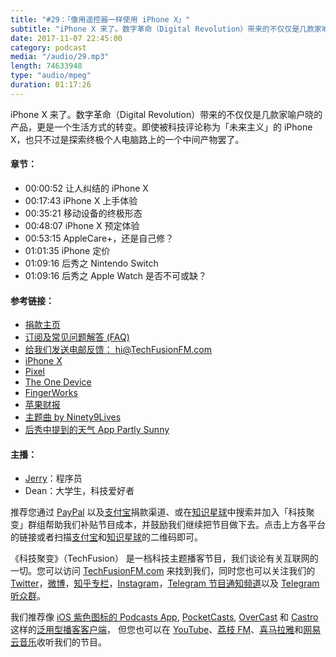 ```yaml
---
title: "#29：｢像用遥控器一样使用 iPhone X」"
subtitle: "iPhone X 来了。数字革命（Digital Revolution）带来的不仅仅是几款家喻户晓的产品，更是一个生活方式的转变。如今被科技评论称为「未来主义」的 iPhone X，也只不过是探索终极个人电脑路上的一个中间产物罢了。"
date: 2017-11-07 22:45:00
category: podcast
media: "/audio/29.mp3"
length: 74633948 
type: "audio/mpeg"
duration: 01:17:26
---
```


iPhone X 来了。数字革命（Digital Revolution）带来的不仅仅是几款家喻户晓的产品，更是一个生活方式的转变。即使被科技评论称为「未来主义」的 iPhone X，也只不过是探索终极个人电脑路上的一个中间产物罢了。

#### 章节：

- 00:00:52 让人纠结的 iPhone X
- 00:17:43 iPhone X 上手体验
- 00:35:21 移动设备的终极形态
- 00:48:07 iPhone X 预定体验
- 00:53:15 AppleCare+，还是自己修？
- 01:01:35 iPhone 定价
- 01:09:16 后秀之 Nintendo Switch
- 01:09:16 后秀之 Apple Watch 是否不可或缺？

#### 参考链接：

- [捐款主页](https://techfusionfm.com/donate)
- [订阅及常见问题解答 (FAQ)](https://techfusionfm.com/faq)
- [给我们发送电邮反馈： hi@TechFusionFM.com](mailto:hi@techfusionfm.com)
- [iPhone X](https://www.apple.com/iphone-x/)
- [Pixel](https://store.google.com/product/pixel_phone)
- [The One Device](https://www.amazon.com/One-Device-Secret-History-iPhone/dp/031654616X)
- [FingerWorks](https://en.wikipedia.org/wiki/FingerWorks)
- [苹果财报](https://www.apple.com/newsroom/2017/11/apple-reports-fourth-quarter-results/)
- [主题曲 by Ninety9Lives](http://99l.tv/BleedingThroughYU)
- [后秀中提到的天气 App Partly Sunny](https://itunes.apple.com/ca/app/partly-sunny/id1104486867?mt=8)

#### 主播：
- [Jerry](https://twitter.com/jerryfzhang)：程序员
- Dean：大学生，科技爱好者

推荐您通过 [PayPal](https://paypal.me/techfusionfm/5) 以及[支付宝](HTTPS://QR.ALIPAY.COM/FKX09288AJOENI0MVZXM12)捐款渠道、或在[知识星球](https://www.xiaomiquan.com)中搜索并加入「科技聚变」群组帮助我们补贴节目成本，并鼓励我们继续把节目做下去。点击上方各平台的链接或者扫描[支付宝](https://techfusionfm.com/images/QR.JPG)和[知识星球](https://t.zsxq.com/IEmEM3f)的二维码即可。

《科技聚变》（TechFusion） 是一档科技主题播客节目，我们谈论有关互联网的一切。您可以访问 [TechFusionFM.com](https://TechFusionFM.com) 来找到我们，同时您也可以关注我们的 [Twitter](http://twitter.com/TechFusionFM)，[微博](http://weibo.com/TechFusionFM)，[知乎专栏](https://zhuanlan.zhihu.com/TechFusion)，[Instagram](http://instagram.com/TechFusionFM)，[Telegram 节目通知频道](https://t.me/TechFusionFM)以及 [Telegram 听众群](https://t.me/TechFusionChat)。

我们推荐像 [iOS 紫色图标的 Podcasts App](https://itunes.apple.com/cn/podcast/id1202658654), [PocketCasts](http://pca.st/podcast/28fcd200-cc7c-0134-10da-25324e2a541d), [OverCast](https://overcast.fm) 和 [Castro](http://supertop.co/castro/) 这样的[泛用型播客客户端](https://techfusionfm.com/faq)， 但您也可以在 [YouTube](https://www.youtube.com/channel/UC6uvHf21Tjm5lepw6P2Ki-Q)、[荔枝 FM](https://www.lizhi.fm/1494013/)、[喜马拉雅](http://www.ximalaya.com/72456289/album/6648521)和[网易云音乐](http://music.163.com/#/djradio?id=347498120)收听我们的节目。
